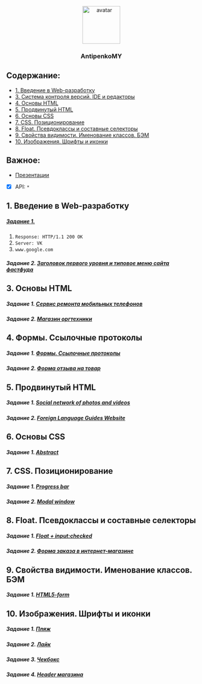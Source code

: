<p align="center">
  <a href="https://github.com/Maximillliano">
    <img src="https://avatars1.githubusercontent.com/u/25266367?s=400&u=cc29dc0b0f77c788fd2688cb87fb629fddfb03a1&v=4" alt="avatar" width="100px">
  </a>
  <h3 align="center">AntipenkoMY</h3>
</p>

## Содержание:
- [1. Введение в Web-разработку](#1-Введение-в-Web-разработку)
- [3. Система контроля версий. IDE и редакторы](#3-Система-контроля-версий-IDE-и-редакторы)
- [4. Основы HTML](#4-Основы-HTML)
- [5. Продвинутый HTML](#5-Продвинутый-HTML)
- [6. Основы CSS](#6-Основы-CSS)
- [7. CSS. Позиционирование](#7-CSS-Позиционирование)
- [8. Float. Псевдоклассы и составные селекторы](8-Float-Псевдоклассы-и-cоставные-селекторы)
- [9. Свойства видимости. Именование классов. БЭМ](9-Свойства-видимости-Именование-классов-БЭМ)
- [10. Изображения. Шрифты и иконки](10-Изображения-Шрифты-и-иконкиы)


## Важное:
- [Презентации](https://github.com/AdukarIT/_Tasks_)
- [x] API: `*`


## 1. Введение в Web-разработку
##### [Задание 1.](https://github.com/AdukarIT/AntipenkoMY/tree/master/Task_1)
  1. `Response: HTTP/1.1 200 OK`
  2. `Server: VK`
  3. `www.google.com`
##### Задание 2. [Заголовок первого уровня и типовое меню сайта фастфуда](https://codepen.io/Maximillliano/pen/XvEGdX)

## 3. Основы HTML
#####	Задание 1. [Сервис ремонта мобильных телефонов](https://github.com/AdukarIT/AntipenkoMY/tree/master/Task_2/Mobile%20phone%20repair%20service)
##### Задание 2. [Магазин оргтехники](https://github.com/AdukarIT/AntipenkoMY/tree/master/Task_2/Office%20equipment%20store)

## 4. Формы. Ссылочные протоколы
##### Задание 1. [Формы. Ссылочные протоколы](https://codepen.io/Maximillliano/pen/JgLzGE)
##### Задание 2. [Форма отзыва на товар](https://codepen.io/Maximillliano/pen/ymqyxV)

## 5. Продвинутый HTML
##### Задание 1. [Social network of photos and videos](https://github.com/AdukarIT/AntipenkoMY/tree/master/Task_5/Social%20network%20of%20photos%20and%20videos)
##### Задание 2. [Foreign Language Guides Website](https://github.com/AdukarIT/AntipenkoMY/tree/master/Task_5/Foreign%20Language%20Guides%20Website)

## 6. Основы CSS
##### Задание 1. [Abstract](https://codepen.io/Maximillliano/pen/GRKjxVO)

## 7. CSS. Позиционирование
##### Задание 1. [Progress bar](https://codepen.io/Maximillliano/pen/yLBajjN)
##### Задание 2. [Modal window](https://codepen.io/Maximillliano/pen/xxKEzyy)

## 8. Float. Псевдоклассы и составные селекторы
##### Задание 1. [Float + input:checked](https://codepen.io/Maximillliano/pen/WNeZRNK)
##### Задание 2. [Форма заказа в интернет-магазине](https://github.com/AdukarIT/AntipenkoMY/tree/master/Task_8/Online%20Store%20Order%20Form)

## 9. Свойства видимости. Именование классов. БЭМ
##### Задание 1. [HTML5-form](https://codepen.io/Maximillliano/pen/eYOGrMR)

## 10. Изображения. Шрифты и иконки
##### Задание 1. [Пляж](https://codepen.io/Maximillliano/pen/bGbjopL)
##### Задание 2. [Лайк](https://codepen.io/Maximillliano/pen/mdbjBYx)
##### Задание 3. [Чекбокс]()
##### Задание 4. [Header магазина]()
